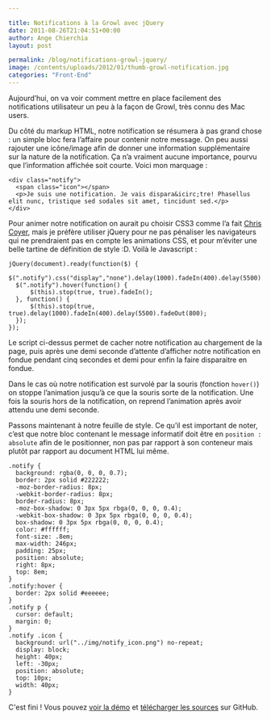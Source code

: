 ```yaml
---

title: Notifications à la Growl avec jQuery
date: 2011-08-26T21:04:51+00:00
author: Ange Chierchia
layout: post

permalink: /blog/notifications-growl-jquery/
image: /contents/uploads/2012/01/thumb-growl-notification.jpg
categories: "Front-End"
---
```

Aujourd&rsquo;hui, on va voir comment mettre en place facilement des notifications utilisateur un peu à la façon de Growl, très connu des Mac users.<!--more-->

Du côté du markup HTML, notre notification se résumera à pas grand chose : un simple bloc fera l&rsquo;affaire pour contenir notre message. On peu aussi rajouter une icône/image afin de donner une information supplémentaire sur la nature de la notification. Ça n&rsquo;a vraiment aucune importance, pourvu que l&rsquo;information affichée soit courte. Voici mon marquage :

    <div class="notify">
      <span class="icon"></span>
      <p>Je suis une notification. Je vais dispara&icirc;tre! Phasellus elit nunc, tristique sed sodales sit amet, tincidunt sed.</p>
    </div>

Pour animer notre notification on aurait pu choisir CSS3 comme l&rsquo;a fait <a title="Pop From Top Notification" href="http://css-tricks.com/13815-pop-from-top-notification/" target="_blank">Chris Coyer</a>, mais je préfère utiliser jQuery pour ne pas pénaliser les navigateurs qui ne prendraient pas en compte les animations CSS, et pour m&rsquo;éviter une belle tartine de définition de style :D. Voilà le Javascript :

    jQuery(document).ready(function($) {
      $(".notify").css("display","none").delay(1000).fadeIn(400).delay(5500).fadeOut(800);
      $(".notify").hover(function() {
          $(this).stop(true, true).fadeIn();
      }, function() {
          $(this).stop(true, true).delay(1000).fadeIn(400).delay(5500).fadeOut(800);
      });
    });

Le script ci-dessus permet de cacher notre notification au chargement de la page, puis après une demi seconde d&rsquo;attente d&rsquo;afficher notre notification en fondue pendant cinq secondes et demi pour enfin la faire disparaitre en fondue.

Dans le cas où notre notification est survolé par la souris (fonction `hover()`) on stoppe l&rsquo;animation jusqu&rsquo;à ce que la souris sorte de la notification. Une fois la souris hors de la notification, on reprend l&rsquo;animation après avoir attendu une demi seconde.

Passons maintenant à notre feuille de style. Ce qu&rsquo;il est important de noter, c&rsquo;est que notre bloc contenant le message informatif doit être en `position : absolute` afin de le positionner, non pas par rapport à son conteneur mais plutôt par rapport au document HTML lui même.

    .notify {
      background: rgba(0, 0, 0, 0.7);
      border: 2px solid #222222;
      -moz-border-radius: 8px;
      -webkit-border-radius: 8px;
      border-radius: 8px;
      -moz-box-shadow: 0 3px 5px rbga(0, 0, 0, 0.4);
      -webkit-box-shadow: 0 3px 5px rbga(0, 0, 0, 0.4);
      box-shadow: 0 3px 5px rbga(0, 0, 0, 0.4);
      color: #ffffff;
      font-size: .8em;
      max-width: 246px;
      padding: 25px;
      position: absolute;
      right: 8px;
      top: 8em;
    }
    .notify:hover {
      border: 2px solid #eeeeee;
    }
    .notify p {
      cursor: default;
      margin: 0;
    }
    .notify .icon {
      background: url("../img/notify_icon.png") no-repeat;
      display: block;
      height: 40px;
      left: -30px;
      position: absolute;
      top: 10px;
      width: 40px;
    }

C'est fini ! Vous pouvez [voir la démo](https://nighcrawl.github.io/growl-notification/) et [télécharger les sources](https://github.com/nighcrawl/growl-notification/) sur GitHub.